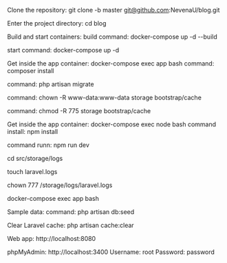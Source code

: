 Clone the repository: git clone -b master git@github.com:NevenaU/blog.git

Enter the project directory: cd blog

Build and start containers:
build command: docker-compose up -d --build

start command: docker-compose up -d



Get inside the app container: docker-compose exec app bash
command: composer install

command: php artisan migrate

command: chown -R www-data:www-data storage bootstrap/cache

command: chmod -R 775 storage bootstrap/cache


Get inside the app container: docker-compose exec node bash
command install: npm install

command runn: npm run dev



cd src/storage/logs


touch laravel.logs

chown 777 /storage/logs/laravel.logs


docker-compose exec app bash

Sample data:
command: php artisan db:seed

Clear Laravel cache:
php artisan cache:clear


Web app: http://localhost:8080

phpMyAdmin: http://localhost:3400
Username: root
Password: password


